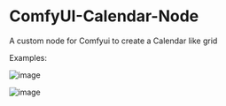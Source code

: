 # ComfyUI-Calendar-Node
A custom node for Comfyui to create a Calendar like grid

Examples:

![image](https://github.com/user-attachments/assets/50520c6a-e10a-4271-b8f0-50e67fb917ca)


![image](https://github.com/user-attachments/assets/314a0941-e950-42b6-8906-ceba4d712c7b)
